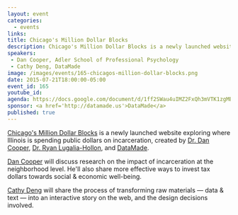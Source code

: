 ```yaml
---
layout: event
categories: 
  - events
links:
title: Chicago's Million Dollar Blocks
description: Chicago's Million Dollar Blocks is a newly launched website exploring where Illinois incarceration spending is targeted. Dan Cooper will discuss justice research and alternatives to incarceration. Cathy Deng will discuss design decisions involved in making the interactive story to share these ideas.
speakers:
 - Dan Cooper, Adler School of Professional Psychology
 - Cathy Deng, DataMade
image: /images/events/165-chicagos-million-dollar-blocks.png
date: 2015-07-21T18:00:00-05:00
event_id: 165
youtube_id: 
agenda: https://docs.google.com/document/d/1ff2SWau4uIMZ2FxQh3mVTK1zgMBIcbawWWLl8yvF7D8/edit#
sponsor: <a href='http://datamade.us'>DataMade</a>
published: true
---
```


<a href="http://chicagosmilliondollarblocks.com">Chicago's Million Dollar Blocks</a> is a newly launched website exploring where Illinois is spending public dollars on incarceration, created by <a href="http://www.adler.edu/page/faculty/dan-cooper-ms">Dr. Dan Cooper</a>, <a href="https://twitter.com/DrLullon">Dr. Ryan Lugalia-Hollon</a>, and <a href="http://datamade.us/">DataMade</a>.

<a href="http://www.adler.edu/page/faculty/dan-cooper-ms">Dan Cooper</a> will discuss research on the impact of incarceration at the neighborhood level. He'll also share more effective ways to invest tax dollars towards social & economic well-being.

<a href="https://twitter.com/cthydng">Cathy Deng</a> will share the process of transforming raw materials &mdash; data & text &mdash; into an interactive story on the web, and the design decisions involved.
